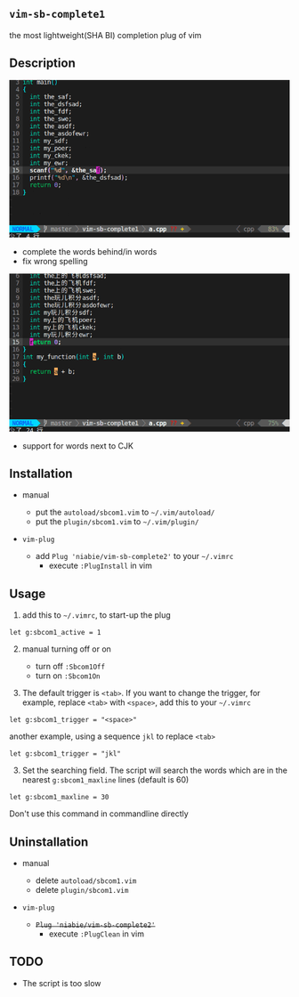 ## `vim-sb-complete1`

the most lightweight(SHA BI) completion plug of vim

## Description

![](demo/demo1.gif)

- complete the words behind/in words
- fix wrong spelling

![](demo/demo2.gif)

- support for words next to CJK

## Installation

- manual
    - put the `autoload/sbcom1.vim` to `~/.vim/autoload/`
    - put the `plugin/sbcom1.vim` to `~/.vim/plugin/`

- `vim-plug`
    - add `Plug 'niabie/vim-sb-complete2'` to your `~/.vimrc`
        - execute `:PlugInstall` in vim

## Usage

1. add this to `~/.vimrc`, to start-up the plug

```vim
let g:sbcom1_active = 1
```

2. manual turning off or on
    - turn off `:Sbcom1Off`
    - turn on `:Sbcom1On`

3. The default trigger is `<tab>`. If you want to change the trigger, for example, replace `<tab>` with `<space>`, add this to your `~/.vimrc`

```vim
let g:sbcom1_trigger = "<space>"
```

another example, using a sequence `jkl` to replace `<tab>`

```vim
let g:sbcom1_trigger = "jkl"
```

3. Set the searching field. The script will search the words which are in the nearest `g:sbcom1_maxline` lines (default is 60)

```vim
let g:sbcom1_maxline = 30
```

Don't use this command in commandline directly

## Uninstallation

- manual
    - delete `autoload/sbcom1.vim`
    - delete `plugin/sbcom1.vim`

- `vim-plug`
    -  ~~`Plug 'niabie/vim-sb-complete2'`~~
        - execute `:PlugClean` in vim

## TODO

- The script is too slow
